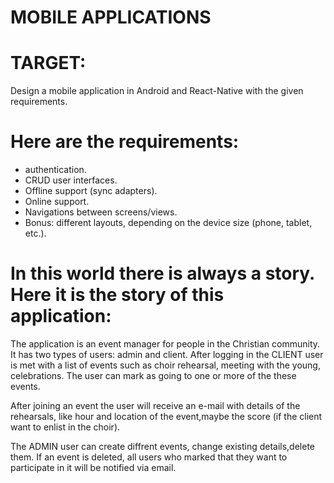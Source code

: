 # MOBILE APPLICATIONS

# TARGET:
Design a mobile application in Android and React-Native with the given requirements.

# Here are the requirements:

  - authentication.
  - CRUD user interfaces.
  - Offline support (sync adapters).
  - Online support.
  - Navigations between screens/views.
  - Bonus: different layouts, depending on the device size (phone, tablet, etc.).
  
# In this world there is always a story. Here it is the story of this application:

The application is an event manager for people in the Christian community. It has two types of users: admin and client. 
After logging in the CLIENT user is met with a list of events such as choir rehearsal, meeting with the young, celebrations. The user can mark as going to one or more of the these events. 

After joining an event the user will receive an e-mail with details of the rehearsals, like hour and location of the event,maybe the score (if the client want to enlist in the choir).

The ADMIN user can create diffrent events, change existing details,delete them. If an event is deleted, all users who marked that they want to participate in it will be notified via email.

